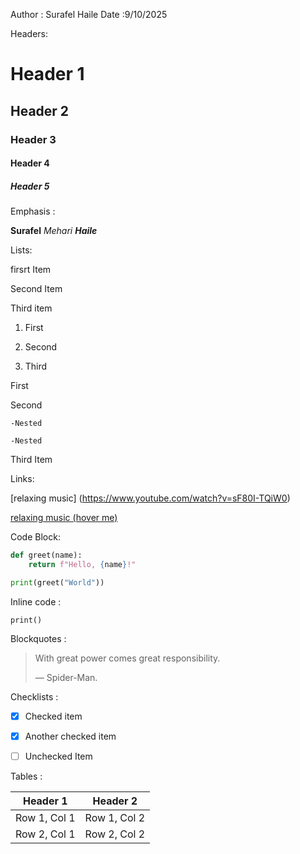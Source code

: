 Author : Surafel Haile Date :9/10/2025

Headers:

# Header 1
## Header 2
### Header 3
#### Header 4
##### Header 5

Emphasis : 

**Surafel**
*Mehari*
***Haile***

Lists: 

firsrt Item 

Second Item 

Third item 

1. First

2. Second

3. Third

First 

Second

    -Nested 

    -Nested

Third Item

Links: 

[relaxing music] (https://www.youtube.com/watch?v=sF80I-TQiW0)

[relaxing music (hover me)](https://www.youtube.com/watch?v=sF80I-TQiW0 "Visit ralaxing music") 

Code Block: 

```python
def greet(name):
    return f"Hello, {name}!"

print(greet("World"))
```

Inline code :

 `print()` 

Blockquotes : 

> With great power comes great responsibility.
>
> — Spider-Man.

Checklists : 


- [x] Checked item
      
- [X] Another checked item

- [ ] Unchecked Item




Tables : 

| Header 1 | Header 2 |
|----------|----------|
| Row 1, Col 1 | Row 1, Col 2 |
| Row 2, Col 1 | Row 2, Col 2 |



